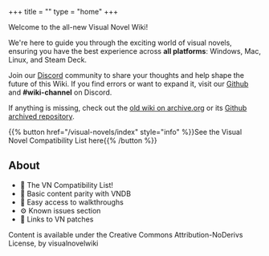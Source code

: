+++
title = ""
type = "home"
+++

Welcome to the all-new Visual Novel Wiki!

We're here to guide you through the exciting world of visual novels, ensuring you have the best experience across **all platforms**: Windows, Mac, Linux, and Steam Deck.

Join our [Discord](https://discord.gg/GaEa5Mm2Xr) community to share your thoughts and help shape the future of this Wiki. If you find errors or want to expand it, visit our [Github](https://github.com/VNWiki/vnwiki.github.io/) and **#wiki-channel** on Discord.

If anything is missing, check out the [old wiki on archive.org](https://web.archive.org/web/20241006061214/https://www.visualnovelwiki.org/) or its [Github archived repository](https://github.com/VNWiki/visualnovelwiki_old).

{{% button href="/visual-novels/index" style="info" %}}See the Visual Novel Compatibility List here{{% /button %}}

## About

* 📄 The VN Compatibility List!
* 💽 Basic content parity with VNDB
* 🧭 Easy access to walkthroughs
* ⚙️ Known issues section
* 🔗 Links to VN patches

Content is available under the Creative Commons Attribution-NoDerivs License, by visualnovelwiki
